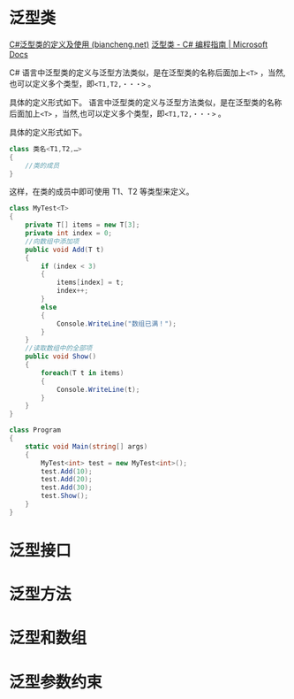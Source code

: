 # 泛型类
[C#泛型类的定义及使用 (biancheng.net)](http://c.biancheng.net/view/2905.html)
[泛型类 - C# 编程指南 | Microsoft Docs](https://docs.microsoft.com/zh-cn/dotnet/csharp/programming-guide/generics/generic-classes)

C# 语言中泛型类的定义与泛型方法类似，是在泛型类的名称后面加上`<T>` ，当然,也可以定义多个类型，即`<T1,T2,・・・>` 。

具体的定义形式如下。 语言中泛型类的定义与泛型方法类似，是在泛型类的名称后面加上`<T>` ，当然,也可以定义多个类型，即`<T1,T2,・・・>` 。  
  
具体的定义形式如下。

```C#
class 类名<T1,T2,…>  
{  
    //类的成员  
}
```

这样，在类的成员中即可使用 T1、T2 等类型来定义。

```C#
class MyTest<T>
{
    private T[] items = new T[3];
    private int index = 0;
    //向数组中添加项
    public void Add(T t)
    {
        if (index < 3)
        {
            items[index] = t;
            index++;
        }
        else
        {
            Console.WriteLine("数组已满！");
        }
    }
    //读取数组中的全部项
    public void Show()
    {
        foreach(T t in items)
        {
            Console.WriteLine(t);
        }
    }
}
```

```C#
class Program
{
    static void Main(string[] args)
    {
        MyTest<int> test = new MyTest<int>();
        test.Add(10);
        test.Add(20);
        test.Add(30);
        test.Show();
    }
}
```

# 泛型接口


# 泛型方法

# 泛型和数组

# 泛型参数约束
